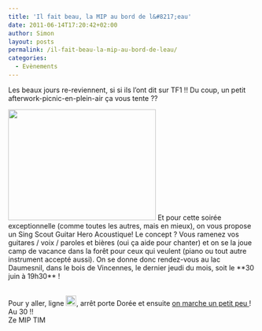 ```yaml
---
title: 'Il fait beau, la MIP au bord de l&#8217;eau'
date: 2011-06-14T17:20:42+02:00
author: Simon
layout: posts
permalink: /il-fait-beau-la-mip-au-bord-de-leau/
categories:
  - Evènements
---
```

Les beaux jours re-reviennent, si si ils l&#8217;ont dit sur TF1 !! Du coup, un petit afterwork-picnic-en-plein-air ça vous tente ??

<img class="alignright size-medium wp-image-434" title="HPIM0156.JPG" src="/assets/uploads/2011/06/lac_daumesnil_5_redim-300x225.jpg" alt="" width="300" height="225" srcset="/assets/uploads/2011/06/lac_daumesnil_5_redim-300x225.jpg 300w, /assets/uploads/2011/06/lac_daumesnil_5_redim.jpg 640w" sizes="(max-width: 300px) 100vw, 300px" />  
Et pour cette soirée exceptionnelle (comme toutes les autres, mais en mieux), on vous propose un Sing Scout Guitar Hero Acoustique! Le concept ? Vous ramenez vos guitares / voix / paroles et bières (oui ça aide pour chanter) et on se la joue camp de vacance dans la forêt pour ceux qui veulent (piano ou tout autre instrument accepté aussi).  
On se donne donc rendez-vous au lac Daumesnil, dans le bois de Vincennes, le dernier jeudi du mois, soit le **30 juin à 19h30** !

   
Pour y aller, ligne [<img class="alignnone size-full wp-image-333" title="Ligne 8" src="/assets/uploads/2010/11/8.png" alt="" width="21" height="21" />](/assets/uploads/2010/11/8.png), arrêt porte Dorée et ensuite <a title="Google Map" href="https://maps.google.fr/maps?f=q&source=s_q&hl=fr&geocode=&q=48.830907,2.410389&aq=&ie=UTF8&t=h&z=16" target="_blank">on marche un petit peu </a>!  
Au 30 !!  
Ze MIP TIM
